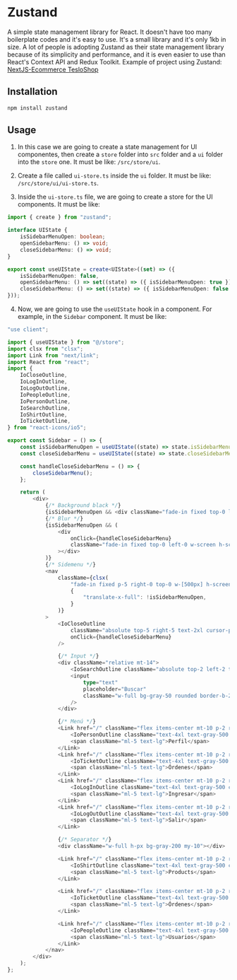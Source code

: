 # Zustand

A simple state management library for React. It doesn't have too many boilerplate codes and it's easy to use. It's a small library and it's only 1kb in size. A lot of people is adopting Zustand as their state management library because of its simplicity and performance, and it is even easier to use than React's Context API and Redux Toolkit.
Example of project using Zustand: [NextJS-Ecommerce TesloShop](https://github.com/jtejadavilca-cursos/nextjs-course-fh-teslo-shop)

## Installation

```bash
npm install zustand
```

## Usage

1. In this case we are going to create a state management for UI componentes, then create a `store` folder into `src` folder and a `ui` folder into the `store` one. It must be like: `/src/store/ui`.

2. Create a file called `ui-store.ts` inside the `ui` folder. It must be like: `/src/store/ui/ui-store.ts`.
3. Inside the `ui-store.ts` file, we are going to create a store for the UI components. It must be like:

```typescript
import { create } from "zustand";

interface UIState {
    isSidebarMenuOpen: boolean;
    openSidebarMenu: () => void;
    closeSidebarMenu: () => void;
}

export const useUIState = create<UIState>((set) => ({
    isSidebarMenuOpen: false,
    openSidebarMenu: () => set((state) => ({ isSidebarMenuOpen: true })),
    closeSidebarMenu: () => set((state) => ({ isSidebarMenuOpen: false })),
}));
```

4. Now, we are going to use the `useUIState` hook in a component. For example, in the `Sidebar` component. It must be like:

```typescript
"use client";

import { useUIState } from "@/store";
import clsx from "clsx";
import Link from "next/link";
import React from "react";
import {
    IoCloseOutline,
    IoLogInOutline,
    IoLogOutOutline,
    IoPeopleOutline,
    IoPersonOutline,
    IoSearchOutline,
    IoShirtOutline,
    IoTicketOutline,
} from "react-icons/io5";

export const Sidebar = () => {
    const isSidebarMenuOpen = useUIState((state) => state.isSidebarMenuOpen);
    const closeSidebarMenu = useUIState((state) => state.closeSidebarMenu);

    const handleCloseSidebarMenu = () => {
        closeSidebarMenu();
    };

    return (
        <div>
            {/* Background black */}
            {isSidebarMenuOpen && <div className="fade-in fixed top-0 left-0 w-screen h-screen z-10 bg-black/30"></div>}
            {/* Blur */}
            {isSidebarMenuOpen && (
                <div
                    onClick={handleCloseSidebarMenu}
                    className="fade-in fixed top-0 left-0 w-screen h-screen z-10 backdrop-filter backdrop-blur-sm"
                ></div>
            )}
            {/* Sidemenu */}
            <nav
                className={clsx(
                    "fade-in fixed p-5 right-0 top-0 w-[500px] h-screen bg-white z-20 shadow-2xl transform transition-all duration-300",
                    {
                        "translate-x-full": !isSidebarMenuOpen,
                    }
                )}
            >
                <IoCloseOutline
                    className="absolute top-5 right-5 text-2xl cursor-pointer"
                    onClick={handleCloseSidebarMenu}
                />

                {/* Input */}
                <div className="relative mt-14">
                    <IoSearchOutline className="absolute top-2 left-2 text-xl text-gray-500" />
                    <input
                        type="text"
                        placeholder="Buscar"
                        className="w-full bg-gray-50 rounded border-b-2 pl-10 pr-3 py-2 border-gray-300 focus:outline-none focus:border-blue-500 focus:border-transparent"
                    />
                </div>

                {/* Menú */}
                <Link href="/" className="flex items-center mt-10 p-2 rounded transition-all hover:bg-gray-100">
                    <IoPersonOutline className="text-4xl text-gray-500 cursor-pointer" />
                    <span className="ml-5 text-lg">Perfil</span>
                </Link>
                <Link href="/" className="flex items-center mt-10 p-2 rounded transition-all hover:bg-gray-100">
                    <IoTicketOutline className="text-4xl text-gray-500 cursor-pointer" />
                    <span className="ml-5 text-lg">Órdenes</span>
                </Link>
                <Link href="/" className="flex items-center mt-10 p-2 rounded transition-all hover:bg-gray-100">
                    <IoLogInOutline className="text-4xl text-gray-500 cursor-pointer" />
                    <span className="ml-5 text-lg">Ingresar</span>
                </Link>
                <Link href="/" className="flex items-center mt-10 p-2 rounded transition-all hover:bg-gray-100">
                    <IoLogOutOutline className="text-4xl text-gray-500 cursor-pointer" />
                    <span className="ml-5 text-lg">Salir</span>
                </Link>

                {/* Separator */}
                <div className="w-full h-px bg-gray-200 my-10"></div>

                <Link href="/" className="flex items-center mt-10 p-2 rounded transition-all hover:bg-gray-100">
                    <IoShirtOutline className="text-4xl text-gray-500 cursor-pointer" />
                    <span className="ml-5 text-lg">Products</span>
                </Link>

                <Link href="/" className="flex items-center mt-10 p-2 rounded transition-all hover:bg-gray-100">
                    <IoTicketOutline className="text-4xl text-gray-500 cursor-pointer" />
                    <span className="ml-5 text-lg">Órdenes</span>
                </Link>

                <Link href="/" className="flex items-center mt-10 p-2 rounded transition-all hover:bg-gray-100">
                    <IoPeopleOutline className="text-4xl text-gray-500 cursor-pointer" />
                    <span className="ml-5 text-lg">Usuarios</span>
                </Link>
            </nav>
        </div>
    );
};
```

